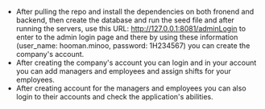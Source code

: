 - After pulling the repo and install the dependencies on both fronend and backend, then create the database and run the seed file and after running the servers, use this URL: http://127.0.0.1:8081/adminLogin to enter to the admin login page and there by using these information (user_name: hooman.minoo, password: 1H234567) you can create the company's account.
- After creating the company's account you can login and in your account you can add managers and employees and assign shifts for your employees.
- After creating account for the managers and employees you can also login to their accounts and check the application's abilities.
